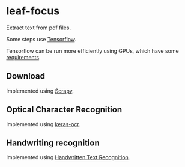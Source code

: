 # leaf-focus

Extract text from pdf files.

Some steps use [Tensorflow](https://www.tensorflow.org).

Tensorflow can be run more efficiently using GPUs, which have some [requirements](https://www.tensorflow.org/install/source_windows#gpu).


## Download

Implemented using [Scrapy](https://docs.scrapy.org/en/latest/index.html).


## Optical Character Recognition

Implemented using [keras-ocr](https://github.com/faustomorales/keras-ocr).


## Handwriting recognition

Implemented using [Handwritten Text Recognition](https://github.com/githubharald/SimpleHTR).
